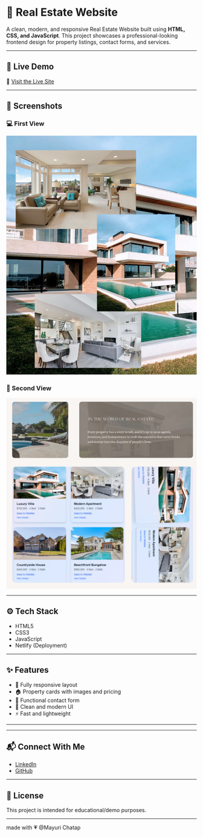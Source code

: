 # 🏡 Real Estate Website

A clean, modern, and responsive Real Estate Website built using **HTML, CSS, and JavaScript**. This project showcases a professional-looking frontend design for property listings, contact forms, and services.

---

## 🔗 Live Demo

🚀 [Visit the Live Site](https://real-estate-js.netlify.app/)

---

## 📸 Screenshots

### 💻 First View

![Desktop View](screenshot/img1.png)

### 📱 Second View

![Mobile View](screenshot/img2.png)

---

## ⚙️ Tech Stack

- HTML5
- CSS3
- JavaScript
- Netlify (Deployment)

---

## ✨ Features

- 📱 Fully responsive layout
- 🏠 Property cards with images and pricing
- 📨 Functional contact form
- 📌 Clean and modern UI
- ⚡ Fast and lightweight

---

---

## 📬 Connect With Me

- [LinkedIn](https://www.linkedin.com/in/your-link)  </br>
- [GitHub](https://github.com/mayu615)

---

## 📄 License

This project is intended for educational/demo purposes.

---


made with 💗 @Mayuri Chatap
